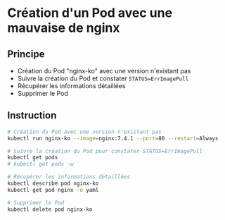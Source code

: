 # Création d'un Pod avec une mauvaise de nginx

## Principe

* Création du Pod "nginx-ko" avec une version n'existant pas
* Suivre la création du Pod et constater `STATUS=ErrImagePull`
* Récupérer les informations détaillées
* Supprimer le Pod

## Instruction

```bash
# Création du Pod avec une version n'existant pas
kubectl run nginx-ko --image=nginx:7.4.1 --port=80 --restart=Always

# Suivre la création du Pod pour constater STATUS=ErrImagePull
kubectl get pods
# kubectl get pods -w

# Récupérer les informations détaillées
kubectl describe pod nginx-ko
kubectl get pod nginx -o yaml

# Supprimer le Pod
kubectl delete pod nginx-ko
```



